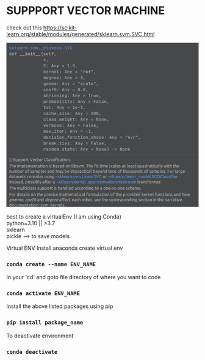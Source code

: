 # SUPPPORT VECTOR MACHINE
check out this 
https://scikit-learn.org/stable/modules/generated/sklearn.svm.SVC.html

![image](./SVM.png)

best to create a virtualEnv (I am using Conda)  
python=3.10 || >3.7    
sklearn  
pickle --> to save models


Virtual ENV
Install anaconda
create virtual env
### `conda create --name ENV_NAME`
In your 'cd' and goto file directory of where you want to code
### `conda activate ENV_NAME`
Install the above listed packages using pip
### `pip install package_name`

To deactivate environment
### `conda deactivate`
